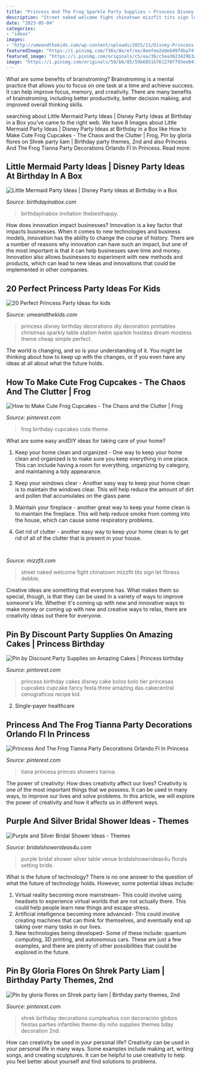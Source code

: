 ```yaml
---
title: "Princess And The Frog Sparkle Party Supplies ~ Princess Disney Birthday Decorations Diy Decoration Printables Christmas Sparkly Table Station Hwtm Sparkle Hostess Dream Mostess Theme Cheap Simple Perfect"
description: "Street naked welcome fight chinatown mizzfit tits sign let fitness debbie"
date: "2023-05-04"
categories:
- "ideas"
images:
- "http://umeandthekids.com/wp-content/uploads/2015/11/Disney-Princess-sparkle-station.jpg"
featuredImage: "https://i.pinimg.com/736x/8e/ef/ee/8eefee2ddeb99f4ba74fe97067493c08--frog-birthday-party-birthday-parties.jpg"
featured_image: "https://i.pinimg.com/originals/c5/ea/36/c5ea3623429b3a4238892ff0a249b5b6.jpg"
image: "https://i.pinimg.com/originals/59/b6/85/59b6851b7612707793ee043a5def168c.jpg"
---
```



What are some benefits of brainstroming?
Brainstroming is a mental practice that allows you to focus on one task at a time and achieve success. It can help improve focus, memory, and creativity. There are many benefits of brainstroming, including better productivity, better decision making, and improved overall thinking skills.

	

		
searching about Little Mermaid Party Ideas | Disney Party Ideas at Birthday in a Box you've came to the right web. We have 8 Images about Little Mermaid Party Ideas | Disney Party Ideas at Birthday in a Box like How to Make Cute Frog Cupcakes - The Chaos and the Clutter | Frog, Pin by gloria flores on Shrek party liam | Birthday party themes, 2nd and also Princess And The Frog Tianna Party Decorations Orlando Fl In Princess. Read more:
		
    
## Little Mermaid Party Ideas | Disney Party Ideas At Birthday In A Box

<img loading=lazy src="https://birthdayinabox-weblinc.netdna-ssl.com/media/W1siZiIsIjIwMTYvMTIvMTUvMTYvMzAvMDgvNjI1L0xpdHRsZU1lcm1haWRfZGVjb3JhdGlvbl8uanBnIl0sWyJwIiwib3B0aW0iXV0/LittleMermaid_decoration_.jpg?sha=846d7bfa05a66ec4" onerror="this.onerror=null;this.src='https://tse3.mm.bing.net/th?id=OIP.iyG1oWPvOvMGYYqANFJS0gHaK2&amp;pid=15.1';" alt="Little Mermaid Party Ideas | Disney Party Ideas at Birthday in a Box">

_Source: birthdayinabox.com_

>birthdayinabox invitation thebesthappy. 

	

How does innovation impact businesses?
Innovation is a key factor that impacts businesses. When it comes to new technologies and business models, innovation has the ability to change the course of history. There are a number of reasons why innovation can have such an impact, but one of the most important is that it can help businesses save time and money. Innovation also allows businesses to experiment with new methods and products, which can lead to new ideas and innovations that could be implemented in other companies.

    
## 20 Perfect Princess Party Ideas For Kids

<img loading=lazy src="http://umeandthekids.com/wp-content/uploads/2015/11/Disney-Princess-sparkle-station.jpg" onerror="this.onerror=null;this.src='https://tse1.mm.bing.net/th?id=OIP.nIu-FEJBVUlP80L66-qNewHaKd&amp;pid=15.1';" alt="20 Perfect Princess Party Ideas for kids">

_Source: umeandthekids.com_

>princess disney birthday decorations diy decoration printables christmas sparkly table station hwtm sparkle hostess dream mostess theme cheap simple perfect. 

	

The world is changing, and so is your understanding of it. You might be thinking about how to keep up with the changes, or if you even have any ideas at all about what the future holds. 

    
## How To Make Cute Frog Cupcakes - The Chaos And The Clutter | Frog

<img loading=lazy src="https://i.pinimg.com/736x/8e/ef/ee/8eefee2ddeb99f4ba74fe97067493c08--frog-birthday-party-birthday-parties.jpg" onerror="this.onerror=null;this.src='https://tse1.mm.bing.net/th?id=OIP.zkjwHLONUa5LQGr5-n_UKwHaJ4&amp;pid=15.1';" alt="How to Make Cute Frog Cupcakes - The Chaos and the Clutter | Frog">

_Source: pinterest.com_

>frog birthday cupcakes cute theme. 

	

What are some easy andDIY ideas for taking care of your home?
1. Keep your home clean and organized - One way to keep your home clean and organized is to make sure you keep everything in one place. This can include having a room for everything, organizing by category, and maintaining a tidy appearance.
2. Keep your windows clear - Another easy way to keep your home clean is to maintain the windows clear. This will help reduce the amount of dirt and pollen that accumulates on the glass pane.

3. Maintain your fireplace - another great way to keep your home clean is to maintain the fireplace. This will help reduce smoke from coming into the house, which can cause some respiratory problems.

4. Get rid of clutter - another easy way to keep your home clean is to get rid of all of the clutter that is present in your house.

    
## 

<img loading=lazy src="http://mizzfit.com/Public/Files/post/welcome_to_chinatown_sign_nyc_mizzfit_4fc4e91762.jpg" onerror="this.onerror=null;this.src='https://tse4.mm.bing.net/th?id=OIP.bIWYAelrOy25bRewtRub7QHaEx&amp;pid=15.1';" alt="">

_Source: mizzfit.com_

>street naked welcome fight chinatown mizzfit tits sign let fitness debbie. 

	

Creative ideas are something that everyone has. What makes them so special, though, is that they can be used in a variety of ways to improve someone's life. Whether it's coming up with new and innovative ways to make money or coming up with new and creative ways to relax, there are creativity ideas out there for everyone.

    
## Pin By Discount Party Supplies On Amazing Cakes | Princess Birthday

<img loading=lazy src="https://i.pinimg.com/originals/c5/ea/36/c5ea3623429b3a4238892ff0a249b5b6.jpg" onerror="this.onerror=null;this.src='https://tse3.mm.bing.net/th?id=OIP.Gw9Vxgg_jS8HnMByBM1FNQHaJ4&amp;pid=15.1';" alt="Pin by Discount Party Supplies on Amazing Cakes | Princess birthday">

_Source: pinterest.com_

>princess birthday cakes disney cake bolos bolo tier princesas cupcakes cupcake fancy festa three amazing das cakecentral cenograficos recipe kid. 

	

2. Single-payer healthcare

    
## Princess And The Frog Tianna Party Decorations Orlando Fl In Princess

<img loading=lazy src="https://i.pinimg.com/736x/b3/59/cb/b359cbb4458226cd20ae39ed9ce0addc.jpg" onerror="this.onerror=null;this.src='https://tse4.mm.bing.net/th?id=OIP._ITUbl35K0zONruyQ0sRrAHaJ4&amp;pid=15.1';" alt="Princess And The Frog Tianna Party Decorations Orlando Fl In Princess">

_Source: pinterest.com_

>tiana princesa princes showers tianna. 

	

The power of creativity: How does creativity affect our lives?
Creativity is one of the most important things that we possess. It can be used in many ways, to improve our lives and solve problems. In this article, we will explore the power of creativity and how it affects us in different ways.

    
## Purple And Silver Bridal Shower Ideas - Themes

<img loading=lazy src="http://i2.wp.com/www.bridalshowerideas4u.com/wp-content/uploads/2015/06/purple-silver-bridal-shower-table-setting-ideas-florals-for-bride.jpg" onerror="this.onerror=null;this.src='https://tse2.mm.bing.net/th?id=OIP.FzoLJVEeMBLtNFDwW4GFjQHaLL&amp;pid=15.1';" alt="Purple and Silver Bridal Shower Ideas - Themes">

_Source: bridalshowerideas4u.com_

>purple bridal shower silver table venue bridalshowerideas4u florals setting bride. 

	

What is the future of technology?
There is no one answer to the question of what the future of technology holds. However, some potential ideas include: 

1. Virtual reality becoming more mainstream- This could involve using headsets to experience virtual worlds that are not actually there. This could help people learn new things and escape stress. 
2. Artificial intelligence becoming more advanced- This could involve creating machines that can think for themselves, and eventually end up taking over many tasks in our lives. 
3. New technologies being developed- Some of these include: quantum computing, 3D printing, and autonomous cars. These are just a few examples, and there are plenty of other possibilities that could be explored in the future.

    
## Pin By Gloria Flores On Shrek Party Liam | Birthday Party Themes, 2nd

<img loading=lazy src="https://i.pinimg.com/originals/59/b6/85/59b6851b7612707793ee043a5def168c.jpg" onerror="this.onerror=null;this.src='https://tse1.mm.bing.net/th?id=OIP.Lh4eWikicvF0OBz9vItarAHaHg&amp;pid=15.1';" alt="Pin by gloria flores on Shrek party liam | Birthday party themes, 2nd">

_Source: pinterest.com_

>shrek birthday decorations cumpleaños con decoración globos fiestas parties infantiles theme diy niño supplies themes bday decoration 2nd. 

	

How can creativity be used in your personal life?
Creativity can be used in your personal life in many ways. Some examples include making art, writing songs, and creating sculptures. It can be helpful to use creativity to help you feel better about yourself and find solutions to problems.

